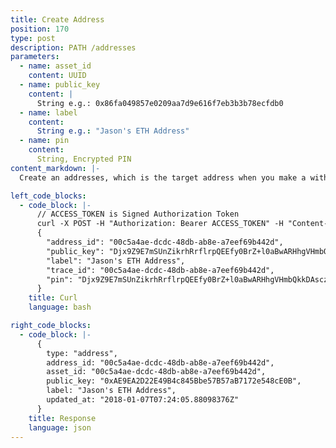 ```yaml
---
title: Create Address
position: 170
type: post
description: PATH /addresses
parameters:
  - name: asset_id
    content: UUID
  - name: public_key
    content: |
      String e.g.: 0x86fa049857e0209aa7d9e616f7eb3b3b78ecfdb0
  - name: label
    content: 
      String e.g.: "Jason's ETH Address"
  - name: pin
    content:
      String, Encrypted PIN
content_markdown: |-
  Create an addresses, which is the target address when you make a withdrawal.

left_code_blocks:
  - code_block: |-
      // ACCESS_TOKEN is Signed Authorization Token
      curl -X POST -H "Authorization: Bearer ACCESS_TOKEN" -H "Content-Type: application/json" https://api.mixin.one/addresses -D
      {
        "address_id": "00c5a4ae-dcdc-48db-ab8e-a7eef69b442d",
        "public_key": "Djx9Z9E7mSUnZikrhRrflrpQEEfy0BrZ+l0aBwARHhgVHmbQkkDAsczAu2pU/hnr",
        "label": "Jason's ETH Address",
        "trace_id": "00c5a4ae-dcdc-48db-ab8e-a7eef69b442d",
        "pin": "Djx9Z9E7mSUnZikrhRrflrpQEEfy0BrZ+l0aBwARHhgVHmbQkkDAsczAu2pU/hnr", 
      }
    title: Curl
    language: bash

right_code_blocks:
  - code_block: |-
      {
        type: "address",
        address_id: "00c5a4ae-dcdc-48db-ab8e-a7eef69b442d",
        asset_id: "00c5a4ae-dcdc-48db-ab8e-a7eef69b442d",
        public_key: "0xAE9EA2D22E49B4c845Bbe57B57aB7172e548cE0B",
        label: "Jason's ETH Address",
        updated_at: "2018-01-07T07:24:05.88098376Z"
      }
    title: Response
    language: json
---
```

